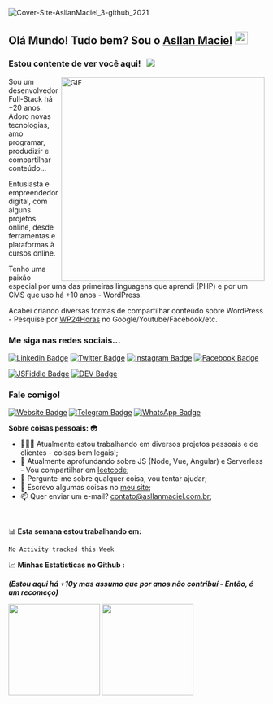 ![Cover-Site-AsllanMaciel_3-github_2021](https://user-images.githubusercontent.com/397983/129118225-572ae579-2623-4318-9b38-cf0e946264e0.png)

## Olá Mundo! Tudo bem? Sou o <a href="https://asllanmaciel.com.br" target="_blank">Asllan Maciel</a> <img src="https://media.giphy.com/media/hvRJCLFzcasrR4ia7z/giphy.gif" width="25px">

### Estou contente de ver você aqui! &nbsp; ![](https://visitor-badge.glitch.me/badge?page_id=asllanmaciel.asllanmaciel)

<img align="right" alt="GIF" src="https://user-images.githubusercontent.com/397983/129120889-057b0a08-2d81-4bc7-813d-7dd710c886d8.gif?raw=true" width="400" height="400" />

Sou um desenvolvedor Full-Stack há +20 anos. Adoro novas tecnologias, amo programar, produdizir e compartilhar conteúdo... 

Entusiasta e empreendedor digital, com alguns projetos online, desde ferramentas e plataformas à cursos online.

Tenho uma paixão especial por uma das primeiras linguagens que aprendi (PHP) e por um CMS que uso há +10 anos - WordPress.

Acabei criando diversas formas de compartilhar conteúdo sobre WordPress - Pesquise por [WP24Horas](https://wp24horas.com.br) no Google/Youtube/Facebook/etc.

### Me siga nas redes sociais...

[![Linkedin Badge](https://img.shields.io/badge/-LinkedIn-0e76a8?style=flat-square&logo=Linkedin&logoColor=white)](https://www.linkedin.com/in/asllanmaciel/)
[![Twitter Badge](https://img.shields.io/badge/-Twitter-00acee?style=flat-square&logo=Twitter&logoColor=white)](http://twitter.com/asllanmaciel)
[![Instagram Badge](https://img.shields.io/badge/-Instagram-e4405f?style=flat-square&logo=Instagram&logoColor=white)](https://www.instagram.com/asllan.maciel/)
[![Facebook Badge](https://img.shields.io/badge/-Facebook-1877f2?style=flat-square&logo=Facebook&logoColor=white)](https://www.facebook.com/asllan.maciel)

[![JSFiddle Badge](https://img.shields.io/badge/-JSFiddle-2E71FF?style=flat-square&logo=JSFiddle&logoColor=white)](https://jsfiddle.net/user/asllanmaciel/fiddles/)
[![DEV Badge](https://img.shields.io/badge/-DEV-222222?style=flat-square&logo=DEV.to&logoColor=white)](https://dev.to/asllanmaciel)


### Fale comigo!

[![Website Badge](https://img.shields.io/badge/Website-3b5998?style=flat-square&logo=google-chrome&logoColor=white)](https://asllanmaciel.com.br/)
[![Telegram Badge](https://img.shields.io/badge/-Telegram-0088cc?style=flat-square&logo=Telegram&logoColor=white)](https://t.me/asllanmaciel)
[![WhatsApp Badge](https://img.shields.io/badge/-Whatsapp-00af9c?style=flat-square&logo=WhatsApp&logoColor=white)](https://wa.me/+5521998367363)


**Sobre coisas pessoais: :flushed:**

- 👨🏻‍💻 Atualmente estou trabalhando em diversos projetos pessoais e de clientes - coisas bem legais!;
- 🚀 Atualmente aprofundando sobre JS (Node, Vue, Angular) e Serverless - Vou compartilhar em [leetcode](https://leetcode.com/asllanmaciel/);
- 💬 Pergunte-me sobre qualquer coisa, vou tentar ajudar;
- 📝 Escrevo algumas coisas no [meu site](https://asllanmaciel.com.br);
- 📫 Quer enviar um e-mail? contato@asllanmaciel.com.br;

</br>

📊 **Esta semana estou trabalhando em:**
<!--START_SECTION:waka-->
```text
No Activity tracked this Week
```
<!--END_SECTION:waka-->


📈 **Minhas Estatísticas no Github :**

___(Estou aqui há +10y mas assumo que por anos não contribuí - Então, é um recomeço)___

<p>
  <img height="180em" src="https://github-readme-stats.vercel.app/api?username=asllanmaciel&show_icons=true&hide_border=true&&count_private=true&include_all_commits=true" />
  <img height="180em" src="https://github-readme-stats.vercel.app/api/top-langs/?username=asllanmaciel&exclude_repo=KNN-Image-Classification&show_icons=true&hide_border=true&layout=compact&langs_count=8"/>
</p>
